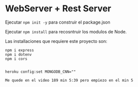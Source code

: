 # WebServer + Rest Server

Ejecutar ```npm init -y``` para construir el package.json

Ejecutar ```npm install``` para recosntruir los modulos de Node.


Las installaciones que requiere este proyecto son:
```
npm i express
npm i dotenv
npm i cors


heroku config:set MONGODB_CNN=""

Me quede en el video 189 min 5:39 pero empiezo en el min 5

```